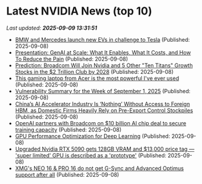 # Latest NVIDIA News (top 10)
_Last updated: **2025-09-09 13:31:51**_

- [BMW and Mercedes launch new EVs in challenge to Tesla](https://qz.com/tesla-faces-new-threats-from-bmw-and-mercedes) (Published: 2025-09-08)
- [Presentation: GenAI at Scale: What It Enables, What It Costs, and How To Reduce the Pain](https://www.infoq.com/presentations/genai-scale/) (Published: 2025-09-08)
- [Prediction: Broadcom Will Join Nvidia and 5 Other "Ten Titans" Growth Stocks in the $2 Trillion Club by 2028](https://biztoc.com/x/5cefc744af3dace7) (Published: 2025-09-08)
- [This gaming laptop from Acer is the most powerful I've ever used](https://www.creativebloq.com/tech/laptops/this-gaming-laptop-from-acer-is-the-most-powerful-ive-ever-used) (Published: 2025-09-08)
- [Vulnerability Summary for the Week of September 1, 2025](https://www.cisa.gov/news-events/bulletins/sb25-251) (Published: 2025-09-08)
- [China’s AI Accelerator Industry Is ‘Nothing’ Without Access to Foreign HBM, as Domestic Firms Heavily Rely on Pre-Export Control Stockpiles](https://wccftech.com/chinas-ai-accelerator-industry-is-nothing-without-access-to-foreign-hbm/) (Published: 2025-09-08)
- [OpenAI partners with Broadcom on $10 billion AI chip deal to secure training capacity](https://www.notebookcheck.net/OpenAI-partners-with-Broadcom-on-10-billion-AI-chip-deal-to-secure-training-capacity.1108548.0.html) (Published: 2025-09-08)
- [GPU Performance Optimization for Deep Learning](https://www.digitalocean.com/community/tutorials/an-introduction-to-gpu-optimization) (Published: 2025-09-08)
- [Upgraded Nvidia RTX 5090 gets 128GB VRAM and $13,000 price tag — 'super limited' GPU is described as a 'prototype'](https://www.tomshardware.com/pc-components/gpus/upgraded-nvidia-rtx-5090-gets-128gb-vram-and-usd13-000-price-tag-super-limited-gpu-is-described-as-a-prototype) (Published: 2025-09-08)
- [XMG's NEO 16 & PRO 16 do not get G-Sync and Advanced Optimus support after all](https://www.notebookcheck.net/XMG-s-NEO-16-PRO-16-do-not-get-G-Sync-and-Advanced-Optimus-support-after-all.1108195.0.html) (Published: 2025-09-08)
